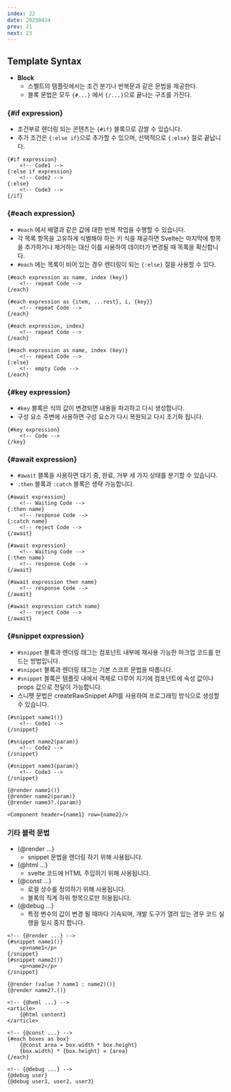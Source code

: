 ```yaml
---
index: 22
date: 20250424
prev: 21
next: 23
---
```


## Template Syntax
- __Block__
    - 스벨트의 템플릿에서는 조건 분기나 반복문과 같은 문법을 제공한다.
    - 블록 문법은 모두 `{#...}` 에서 `{/...}`으로 끝나는 구조를 가진다.

### {#if expression}
- 조건부로 렌더링 되는 콘텐츠는 `{#if}` 블록으로 감쌀 수 있습니다. 
- 추가 조건은 `{:else if}`으로 추가할 수 있으며, 선택적으로 `{:else}` 절로 끝납니다.

~~~svelte
{#if expression}
    <!-- Code1 -->
{:else if expression}
    <!-- Code2 -->
{:else}
    <!-- Code3 -->
{/if}
~~~

### {#each expression}
- `#each` 에서 배열과 같은 값에 대한 반복 작업을 수행할 수 있습니다. 
- 각 목록 항목을 고유하게 식별해야 하는 키 식을 제공하면 Svelte는 마지막에 항목을 추가하거나 제거하는 대신 이를 사용하여 데이터가 변경될 때 목록을 확신합니다.
- `#each` 에는 목록이 비어 있는 경우 렌더링이 되는 `{:else}` 절을 사용할 수 있다.

~~~svelte
{#each expression as name, index (key)}
    <!-- repeat Code -->
{/each}

{#each expression as {item, ...rest}, i, {key}}
    <!-- repeat Code -->
{/each}

{#each expression, index}
    <!-- repeat Code -->
{/each}

{#each expression as name, index (key)}
    <!-- repeat Code -->
{:else}
    <!-- empty Code -->
{/each}
~~~

### {#key expression}
- `#key` 블록은 식의 값이 변경되면 내용을 파괴하고 다시 생성합니다. 
- 구성 요소 주변에 사용하면 구성 요소가 다시 복원되고 다시 초기화 됩니다.

~~~svelte
{#key expression}
    <!-- Code -->
{/key}
~~~

### {#await expression}
- `#await` 블록을 사용하면 대기 중, 완료, 거부 세 가지 상태를 분기할 수 있습니다.
- `:then` 블록과 `:catch` 블록은 생략 가능합니다.

~~~svelte
{#await expression}
    <!-- Waiting Code -->
{:then name} 
    <!-- response Code -->
{:catch name}
    <!-- reject Code -->
{/await}

{#await expression}
    <!-- Waiting Code -->
{:then name}
    <!-- response Code -->
{/await}

{#await expression then name}
    <!-- response Code -->
{/await}

{#await expression catch name}
    <!-- reject Code -->
{/await}
~~~

### {#snippet expression}
- `#snippet` 블록과 렌더링 태그는 컴포넌트 내부에 재사용 가능한 마크업 코드를 만드는 방법입니다.
- `#snippet` 블록과 렌더링 태그는 기본 스코프 문법을 따릅니다.
- `#snippet` 블록은 템플릿 내에서 객체로 다루어 지기에 컴포넌트에 속성 값이나 props 값으로 전달이 가능합니다.
- 스니펫 문법은 createRawSnippet API를 사용하여 프로그래밍 방식으로 생성할 수 있습니다.

~~~svelte
{#snippet name1()}
    <!-- Code1 -->
{/snippet}

{#snippet name2(param)}
    <!-- Code2 -->
{/snippet}

{#snippet name3(param)}
    <!-- Code3 -->
{/snippet}

{@render name1()}
{@render name2(param)}
{@render name3?.(param)}

<Component header={name1} row={name2}/>
~~~

### 기타 블럭 문법 
- {@render ...}
    - snippet 문법을 렌더링 하기 위해 사용됩니다.
- {@html ...}
    - svelte 코드에 HTML 주입하기 위해 사용됩니다.
- {@const ...}
    - 로컬 상수를 정의하기 위해 사용됩니다.
    - 블록의 직계 하위 항목으로만 허용됩니다.
- {@debug ...}
    - 특정 변수의 값이 변경 될 때마다 기속되며, 개발 도구가 열려 있는 경우 코드 실행을 일시 중지 합니다.

~~~svelte
<!-- {@render ...} -->
{#snippet name1()}
    <p>name1</p>
{/snippet}
{#snippet name2()}
    <p>name2</p>
{/snippet}

{@render (value ? name1 : name2)()}
{@render name2?.()}

<!-- {@heml ...} -->
<article>
    {@html content}
</article>

<!-- {@const ...} -->
{#each boxes as box}
    {@const area = box.width * box.height}
    {box.width} * {box.height} = {area}
{/each}

<!-- {@debug ...} -->
{@debug user}
{@debug user1, user2, user3}

~~~